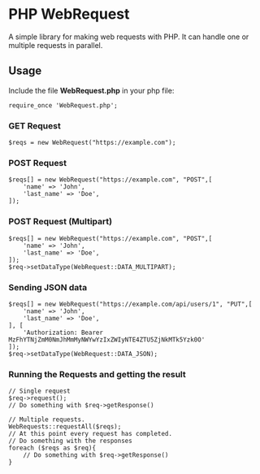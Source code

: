 # PHP WebRequest
A simple library for making web requests with PHP. It can handle one or multiple requests in parallel.

## Usage
Include the file __WebRequest.php__ in your php file:

    require_once 'WebRequest.php';

### GET Request

    $reqs = new WebRequest("https://example.com");

### POST Request

    $reqs[] = new WebRequest("https://example.com", "POST",[
        'name' => 'John',
        'last_name' => 'Doe',
    ]);


### POST Request (Multipart)

    $reqs[] = new WebRequest("https://example.com", "POST",[
        'name' => 'John',
        'last_name' => 'Doe',
    ]);
    $req->setDataType(WebRequest::DATA_MULTIPART);

### Sending JSON data
    $reqs[] = new WebRequest("https://example.com/api/users/1", "PUT",[
        'name' => 'John',
        'last_name' => 'Doe',
    ], [
        'Authorization: Bearer MzFhYTNjZmM0NmJhMmMyNWYwYzIxZWIyNTE4ZTU5ZjNkMTk5Yzk0O'
    ]);
    $req->setDataType(WebRequest::DATA_JSON);

### Running the Requests and getting the result
    // Single request
    $req->request();
    // Do something with $req->getResponse()

    // Multiple requests.
    WebRequests::requestAll($reqs);
    // At this point every request has completed.
    // Do something with the responses
    foreach ($reqs as $req){
        // Do something with $req->getResponse()
    }
